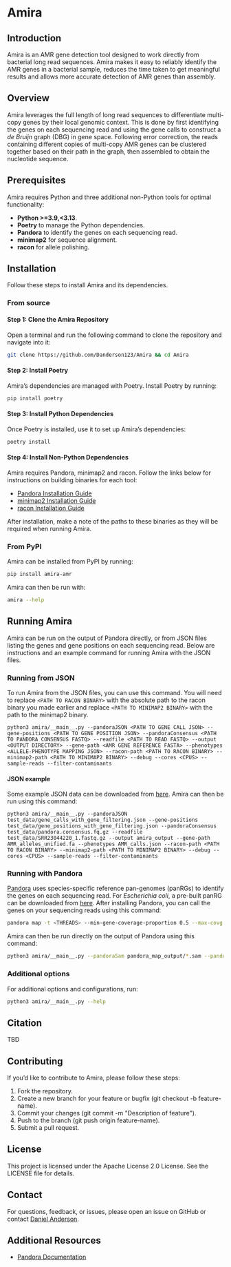# Amira

## Introduction

Amira is an AMR gene detection tool designed to work directly from bacterial long read sequences. Amira makes it easy to reliably identify the AMR genes in a bacterial sample, reduces the time taken to get meaningful results and allows more accurate detection of AMR genes than assembly.

## Overview

Amira leverages the full length of long read sequences to differentiate multi-copy genes by their local genomic context. This is done by first identifying the genes on each sequencing read and using the gene calls to construct a *de Bruijn* graph (DBG) in gene space. Following error correction, the reads containing different copies of multi-copy AMR genes can be clustered together based on their path in the graph, then assembled to obtain the nucleotide sequence.

## Prerequisites

Amira requires Python and three additional non-Python tools for optimal functionality:

- **Python >=3.9,<3.13**.
- **Poetry** to manage the Python dependencies.
- **Pandora** to identify the genes on each sequencing read.
- **minimap2** for sequence alignment.
- **racon** for allele polishing.

## Installation

Follow these steps to install Amira and its dependencies.

### From source

#### Step 1: Clone the Amira Repository

Open a terminal and run the following command to clone the repository and navigate into it:
```bash
git clone https://github.com/Danderson123/Amira && cd Amira
```
#### Step 2: Install Poetry
Amira’s dependencies are managed with Poetry. Install Poetry by running:
```bash
pip install poetry
```
#### Step 3: Install Python Dependencies
Once Poetry is installed, use it to set up Amira’s dependencies:

```bash
poetry install
```
####  Step 4: Install Non-Python Dependencies
Amira requires Pandora, minimap2 and racon. Follow the links below for instructions on building binaries for each tool:

- [Pandora Installation Guide](https://github.com/iqbal-lab-org/pandora?tab=readme-ov-file#installation)
- [minimap2 Installation Guide](https://github.com/lh3/minimap2)
- [racon Installation Guide](https://github.com/isovic/racon)

After installation, make a note of the paths to these binaries as they will be required when running Amira.

### From PyPI

Amira can be installed from PyPI by running:
```bash
pip install amira-amr
```
Amira can then be run with:
```bash
amira --help
```
## Running Amira
Amira can be run on the output of Pandora directly, or from JSON files listing the genes and gene positions on each sequencing read. Below are instructions and an example command for running Amira with the JSON files.

### Running from JSON
To run Amira from the JSON files, you can use this command. You will need to replace `<PATH TO RACON BINARY>` with the absolute path to the racon binary you made earlier and replace `<PATH TO MINIMAP2 BINARY>` with the path to the minimap2 binary.
```
python3 amira/__main__.py --pandoraJSON <PATH TO GENE CALL JSON> --gene-positions <PATH TO GENE POSITION JSON> --pandoraConsensus <PATH TO PANDORA CONSENSUS FASTQ> --readfile <PATH TO READ FASTQ> --output <OUTPUT DIRECTORY> --gene-path <AMR GENE REFERENCE FASTA> --phenotypes <ALLELE-PHENOTYPE MAPPING JSON> --racon-path <PATH TO RACON BINARY> --minimap2-path <PATH TO MINIMAP2 BINARY> --debug --cores <CPUS> --sample-reads --filter-contaminants
```

####  JSON example

Some example JSON data can be downloaded from [here](https://drive.google.com/drive/folders/1mQ8JmzVhFiNkgRy5_1iFQrqV2TLNnlQ4). Amira can then be run using this command:
```
python3 amira/__main__.py --pandoraJSON test_data/gene_calls_with_gene_filtering.json --gene-positions test_data/gene_positions_with_gene_filtering.json --pandoraConsensus test_data/pandora.consensus.fq.gz --readfile test_data/SRR23044220_1.fastq.gz --output amira_output --gene-path AMR_alleles_unified.fa --phenotypes AMR_calls.json --racon-path <PATH TO RACON BINARY> --minimap2-path <PATH TO MINIMAP2 BINARY> --debug --cores <CPUS> --sample-reads --filter-contaminants
```

### Running with Pandora
[Pandora](https://github.com/iqbal-lab-org/pandora) uses species-specific reference pan-genomes (panRGs) to identify the genes on each sequencing read. For *Escherichia coli*, a pre-built panRG can be downloaded from [here](https://drive.google.com/file/d/15uyl7iQei3Ikd2d6oI_XbARXiKmxl-2d/view). After installing Pandora, you can call the genes on your sequencing reads using this command:
```bash
pandora map -t <THREADS> --min-gene-coverage-proportion 0.5 --max-covg 10000 -o pandora_map_output <PANRG PATH> <PATH TO READ FASTQ>
```
Amira can then be run directly on the output of Pandora using this command:
```bash
python3 amira/__main__.py --pandoraSam pandora_map_output/*.sam --pandoraConsensus pandora_map_output/pandora.consensus.fq.gz --readfile <PATH TO READ FASTQ> --output amira_output --gene-path AMR_alleles_unified.fa --minimum-length-proportion 0.5 --maximum-length-proportion 1.5 --cores <CPUS> --phenotypes AMR_calls.json --filter-contaminants --sample-reads
 ```

### Additional options
For additional options and configurations, run:
```bash
python3 amira/__main__.py --help
```
## Citation
TBD

## Contributing
If you’d like to contribute to Amira, please follow these steps:

1. Fork the repository.
2. Create a new branch for your feature or bugfix (git checkout -b feature-name).
3. Commit your changes (git commit -m "Description of feature").
4. Push to the branch (git push origin feature-name).
5. Submit a pull request.

## License
This project is licensed under the Apache License 2.0 License. See the LICENSE file for details.

## Contact
For questions, feedback, or issues, please open an issue on GitHub or contact [Daniel Anderson](<mailto:dander@ebi.ac.uk>).

## Additional Resources
* [Pandora Documentation](https://github.com/iqbal-lab-org/pandora/wiki/Usage)